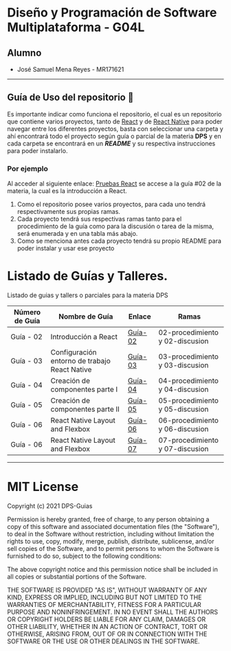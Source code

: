 # Diseño y Programación de Software Multiplataforma - G04L

## Alumno

- José Samuel Mena Reyes - MR171621

---

## Guía de Uso del repositorio 🚨

Es importante indicar como funciona el repositorio, el cual es un repositorio que contiene varios proyectos, tanto de [React](https://es.reactjs.org/) y de [React Native](https://reactnative.dev/) para poder navegar entre los diferentes proyectos, basta con seleccionar una carpeta y ahí encontrará todo el proyecto según guía o parcial de la materia **DPS** y en cada carpeta se encontrará en un **_README_** y su respectiva instrucciones para poder instalarlo.

### Por ejemplo

Al acceder al siguiente enlace: [Pruebas React](https://github.com/JSamuelM/DPS-Guias/tree/main/pruebas-react) se accese a la guía #02 de la materia, la cual es la introducción a React.

1. Como el repositorio posee varios proyectos, para cada uno tendrá respectivamente sus propias ramas.
2. Cada proyecto tendrá sus respectivas ramas tanto para el procedimiento de la guía como para la discusión o tarea de la misma, será enumerada y en una tabla más abajo.
3. Como se menciona antes cada proyecto tendrá su propio README para poder instalar y usar ese proyecto

# Listado de Guías y Talleres.

Listado de guias y tallers o parciales para la materia DPS

| Número de Guía | Nombre de Guía                                | Enlace                                                                         | Ramas                           |
| -------------- | --------------------------------------------- | ------------------------------------------------------------------------------ | ------------------------------- |
| Guía - 02      | Introducción a React                          | [Guía-02](https://github.com/JSamuelM/DPS-Guias/tree/main/pruebas-react)       | 02-procedimiento y 02-discusion |
| Guía - 03      | Configuración entorno de trabajo React Native | [Guía-03](https://github.com/JSamuelM/DPS-Guias/tree/main/cars)                | 03-procedimiento y 03-discusion |
| Guía - 04      | Creación de componentes parte I               | [Guía-04](https://github.com/JSamuelM/DPS-Guias/tree/main/cotizador-prestamos) | 04-procedimiento y 04-discusion |
| Guía - 05      | Creación de componentes parte II              | [Guía-05](https://github.com/JSamuelM/DPS-Guias/tree/main/citas)               | 05-procedimiento y 05-discusion |
| Guía - 06      | React Native Layout and Flexbox               | [Guía-06](https://github.com/JSamuelM/DPS-Guias/tree/main/agencia-viajes)      | 06-procedimiento y 06-discusion |
| Guía - 06      | React Native Layout and Flexbox               | [Guía-07](https://github.com/JSamuelM/DPS-Guias/tree/main/navegacion)          | 07-procedimiento y 07-discusion |

---

# MIT License

Copyright (c) 2021 DPS-Guias

Permission is hereby granted, free of charge, to any person obtaining a copy
of this software and associated documentation files (the "Software"), to deal
in the Software without restriction, including without limitation the rights
to use, copy, modify, merge, publish, distribute, sublicense, and/or sell
copies of the Software, and to permit persons to whom the Software is
furnished to do so, subject to the following conditions:

The above copyright notice and this permission notice shall be included in all
copies or substantial portions of the Software.

THE SOFTWARE IS PROVIDED "AS IS", WITHOUT WARRANTY OF ANY KIND, EXPRESS OR
IMPLIED, INCLUDING BUT NOT LIMITED TO THE WARRANTIES OF MERCHANTABILITY,
FITNESS FOR A PARTICULAR PURPOSE AND NONINFRINGEMENT. IN NO EVENT SHALL THE
AUTHORS OR COPYRIGHT HOLDERS BE LIABLE FOR ANY CLAIM, DAMAGES OR OTHER
LIABILITY, WHETHER IN AN ACTION OF CONTRACT, TORT OR OTHERWISE, ARISING FROM,
OUT OF OR IN CONNECTION WITH THE SOFTWARE OR THE USE OR OTHER DEALINGS IN THE
SOFTWARE.
